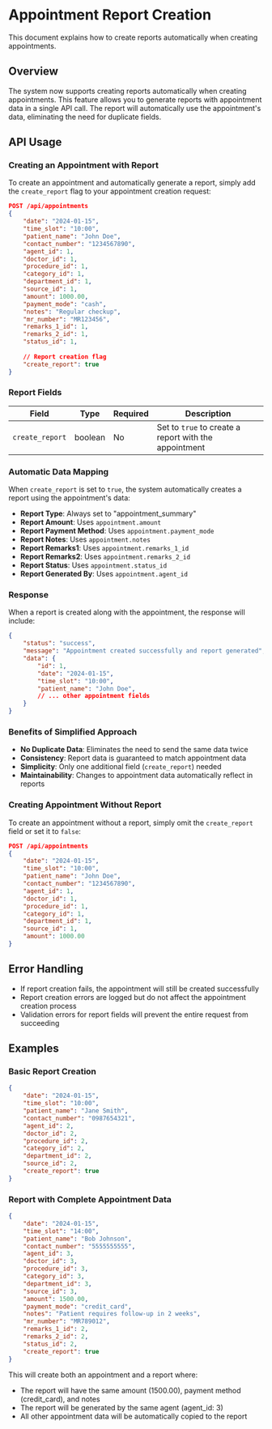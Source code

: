 # Appointment Report Creation

This document explains how to create reports automatically when creating appointments.

## Overview

The system now supports creating reports automatically when creating appointments. This feature allows you to generate reports with appointment data in a single API call. The report will automatically use the appointment's data, eliminating the need for duplicate fields.

## API Usage

### Creating an Appointment with Report

To create an appointment and automatically generate a report, simply add the `create_report` flag to your appointment creation request:

```json
POST /api/appointments
{
    "date": "2024-01-15",
    "time_slot": "10:00",
    "patient_name": "John Doe",
    "contact_number": "1234567890",
    "agent_id": 1,
    "doctor_id": 1,
    "procedure_id": 1,
    "category_id": 1,
    "department_id": 1,
    "source_id": 1,
    "amount": 1000.00,
    "payment_mode": "cash",
    "notes": "Regular checkup",
    "mr_number": "MR123456",
    "remarks_1_id": 1,
    "remarks_2_id": 1,
    "status_id": 1,
    
    // Report creation flag
    "create_report": true
}
```

### Report Fields

| Field | Type | Required | Description |
|-------|------|----------|-------------|
| `create_report` | boolean | No | Set to `true` to create a report with the appointment |

### Automatic Data Mapping

When `create_report` is set to `true`, the system automatically creates a report using the appointment's data:

- **Report Type**: Always set to "appointment_summary"
- **Report Amount**: Uses `appointment.amount`
- **Report Payment Method**: Uses `appointment.payment_mode`
- **Report Notes**: Uses `appointment.notes`
- **Report Remarks1**: Uses `appointment.remarks_1_id`
- **Report Remarks2**: Uses `appointment.remarks_2_id`
- **Report Status**: Uses `appointment.status_id`
- **Report Generated By**: Uses `appointment.agent_id`

### Response

When a report is created along with the appointment, the response will include:

```json
{
    "status": "success",
    "message": "Appointment created successfully and report generated",
    "data": {
        "id": 1,
        "date": "2024-01-15",
        "time_slot": "10:00",
        "patient_name": "John Doe",
        // ... other appointment fields
    }
}
```

### Benefits of Simplified Approach

- **No Duplicate Data**: Eliminates the need to send the same data twice
- **Consistency**: Report data is guaranteed to match appointment data
- **Simplicity**: Only one additional field (`create_report`) needed
- **Maintainability**: Changes to appointment data automatically reflect in reports

### Creating Appointment Without Report

To create an appointment without a report, simply omit the `create_report` field or set it to `false`:

```json
POST /api/appointments
{
    "date": "2024-01-15",
    "time_slot": "10:00",
    "patient_name": "John Doe",
    "contact_number": "1234567890",
    "agent_id": 1,
    "doctor_id": 1,
    "procedure_id": 1,
    "category_id": 1,
    "department_id": 1,
    "source_id": 1,
    "amount": 1000.00
}
```

## Error Handling

- If report creation fails, the appointment will still be created successfully
- Report creation errors are logged but do not affect the appointment creation process
- Validation errors for report fields will prevent the entire request from succeeding

## Examples

### Basic Report Creation

```json
{
    "date": "2024-01-15",
    "time_slot": "10:00",
    "patient_name": "Jane Smith",
    "contact_number": "0987654321",
    "agent_id": 2,
    "doctor_id": 2,
    "procedure_id": 2,
    "category_id": 2,
    "department_id": 2,
    "source_id": 2,
    "create_report": true
}
```

### Report with Complete Appointment Data

```json
{
    "date": "2024-01-15",
    "time_slot": "14:00",
    "patient_name": "Bob Johnson",
    "contact_number": "5555555555",
    "agent_id": 3,
    "doctor_id": 3,
    "procedure_id": 3,
    "category_id": 3,
    "department_id": 3,
    "source_id": 3,
    "amount": 1500.00,
    "payment_mode": "credit_card",
    "notes": "Patient requires follow-up in 2 weeks",
    "mr_number": "MR789012",
    "remarks_1_id": 2,
    "remarks_2_id": 2,
    "status_id": 2,
    "create_report": true
}
```

This will create both an appointment and a report where:
- The report will have the same amount (1500.00), payment method (credit_card), and notes
- The report will be generated by the same agent (agent_id: 3)
- All other appointment data will be automatically copied to the report
